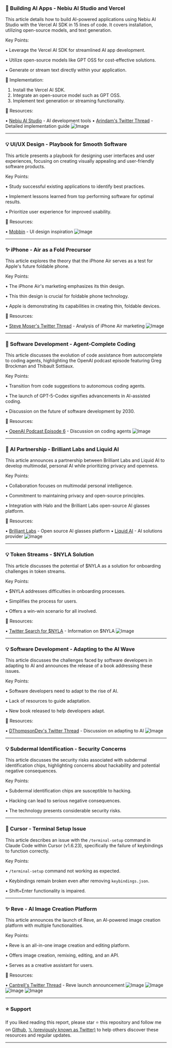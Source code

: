 ### 🚀 Building AI Apps - Nebiu AI Studio and Vercel

This article details how to build AI-powered applications using Nebiu AI Studio with the Vercel AI SDK in 15 lines of code.  It covers installation, utilizing open-source models, and text generation.

Key Points:

•  Leverage the Vercel AI SDK for streamlined AI app development.


•  Utilize open-source models like GPT OSS for cost-effective solutions.


•  Generate or stream text directly within your application.


🚀 Implementation:

1. Install the Vercel AI SDK.
2. Integrate an open-source model such as GPT OSS.
3. Implement text generation or streaming functionality.


🔗 Resources:

• [Nebiu AI Studio](https://x.com/nebiusaistudio) - AI development tools
• [Arindam's Twitter Thread](https://x.com/Arindam_1729/status/1967612382395662627) -  Detailed implementation guide
![Image](https://pbs.twimg.com/media/G05dCIOaQAAc2gc?format=jpg&name=small)



---
### 💡 UI/UX Design - Playbook for Smooth Software

This article presents a playbook for designing user interfaces and user experiences, focusing on creating visually appealing and user-friendly software products.

Key Points:

• Study successful existing applications to identify best practices.


• Implement lessons learned from top performing software for optimal results.


• Prioritize user experience for improved usability.


🔗 Resources:

• [Mobbin](https://x.com/mobbin) - UI design inspiration
![Image](https://pbs.twimg.com/amplify_video_thumb/1967750376771444736/img/Hh5EQFX1rnarR5M8.jpg)



---
### ✨ iPhone - Air as a Fold Precursor

This article explores the theory that the iPhone Air serves as a test for Apple's future foldable phone.

Key Points:

•  The iPhone Air's marketing emphasizes its thin design.


•  This thin design is crucial for foldable phone technology.


•  Apple is demonstrating its capabilities in creating thin, foldable devices.



🔗 Resources:

• [Steve Moser's Twitter Thread](https://x.com/SteveMoser/status/1967558893808373776) -  Analysis of iPhone Air marketing
![Image](https://pbs.twimg.com/media/G04sYweXgAAE4i2?format=jpg&name=small)



---
### 🤖 Software Development - Agent-Complete Coding

This article discusses the evolution of code assistance from autocomplete to coding agents, highlighting the OpenAI podcast episode featuring Greg Brockman and Thibault Sottiaux.

Key Points:

• Transition from code suggestions to autonomous coding agents.


•  The launch of GPT-5-Codex signifies advancements in AI-assisted coding.


•  Discussion on the future of software development by 2030.


🔗 Resources:

• [OpenAI Podcast Episode 6](https://x.com/OpenAI/status/1967650096813871266) - Discussion on coding agents
![Image](https://pbs.twimg.com/amplify_video_thumb/1967446327442526208/img/SMs7imvdEjipbLf8.jpg)



---
### 🤖 AI Partnership - Brilliant Labs and Liquid AI

This article announces a partnership between Brilliant Labs and Liquid AI to develop multimodal, personal AI while prioritizing privacy and openness.

Key Points:

•  Collaboration focuses on multimodal personal intelligence.


•  Commitment to maintaining privacy and open-source principles.


•  Integration with Halo and the Brilliant Labs open-source AI glasses platform.


🔗 Resources:

• [Brilliant Labs](https://x.com/brilliantlabsAR/status/1967620507345486047) - Open source AI glasses platform
• [Liquid AI](https://x.com/LiquidAI_/status/1967578411099988180) - AI solutions provider
![Image](https://pbs.twimg.com/media/G049_5uXYAAGAwm?format=jpg&name=small)


---
### 💡 Token Streams - $NYLA Solution

This article discusses the potential of $NYLA as a solution for onboarding challenges in token streams.

Key Points:

•  $NYLA addresses difficulties in onboarding processes.


•  Simplifies the process for users.


•  Offers a win-win scenario for all involved.


🔗 Resources:

• [Twitter Search for $NYLA](https://x.com/search?q=%24nyla&src=cashtag_click) - Information on $NYLA
![Image](https://pbs.twimg.com/media/G07onWuXkAAd7V-?format=jpg&name=small)


---
### 💡 Software Development - Adapting to the AI Wave

This article discusses the challenges faced by software developers in adapting to AI and announces the release of a book addressing these issues.

Key Points:

•  Software developers need to adapt to the rise of AI.


•  Lack of resources to guide adaptation.


•  New book released to help developers adapt.


🔗 Resources:

• [DThompsonDev's Twitter Thread](https://x.com/DThompsonDev/status/1967752318990029181) - Discussion on adapting to AI
![Image](https://pbs.twimg.com/ext_tw_video_thumb/1967752212328640512/pu/img/9Y9jte2fNG4u6IWJ.jpg)


---
### 💡 Subdermal Identification - Security Concerns

This article discusses the security risks associated with subdermal identification chips, highlighting concerns about hackability and potential negative consequences.

Key Points:

•  Subdermal identification chips are susceptible to hacking.


•  Hacking can lead to serious negative consequences.


•  The technology presents considerable security risks.



---
### 🤖 Cursor - Terminal Setup Issue

This article describes an issue with the `/terminal-setup` command in Claude Code within Cursor (v1.6.23), specifically the failure of keybindings to function correctly.


Key Points:

•  `/terminal-setup` command not working as expected.


•  Keybindings remain broken even after removing `keybindings.json`.


•  Shift+Enter functionality is impaired.



---
### ✨ Reve - AI Image Creation Platform

This article announces the launch of Reve, an AI-powered image creation platform with multiple functionalities.


Key Points:

•  Reve is an all-in-one image creation and editing platform.


•  Offers image creation, remixing, editing, and an API.


•  Serves as a creative assistant for users.


🔗 Resources:

• [Cantrell's Twitter Thread](https://x.com/cantrell/status/1967655268642386361) - Reve launch announcement
![Image](https://pbs.twimg.com/media/G06BqjYa0AAmyEY?format=jpg&name=small)
![Image](https://pbs.twimg.com/media/G06BqiqaEAAiiFY?format=jpg&name=360x360)
![Image](https://pbs.twimg.com/media/G06BqjTaIAATQBm?format=jpg&name=small)
![Image](https://pbs.twimg.com/amplify_video_thumb/1967640293689397252/img/yOBn7ZVw5-aec8ya?format=jpg&name=240x240)


---

### ⭐️ Support

If you liked reading this report, please star ⭐️ this repository and follow me on [Github](https://github.com/Drix10), [𝕏 (previously known as Twitter)](https://x.com/DRIX_10_) to help others discover these resources and regular updates.

---